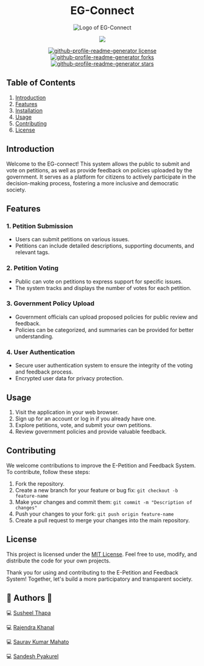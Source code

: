 <p>
    <h1 align="center">EG-Connect</h1>
    <p align="center">
        <img
             src=""alt="Logo of EG-Connect"
         />
    <p align="center">
    <strong>  </strong>
    </p>
</p>

<p align="center">
    <a href="#">
    <img
        src="https://img.shields.io/static/v1?logo=visualstudiocode&label=&message=Open%20in%20Visual%20Studio%20Code&labelColor=2c2c32&color=007acc&logoColor=007acc"
    />
    </a>
</p>

<p align="center">
    <a href=""
    target="blank" >
    <img
        src=""
        alt="github-profile-readme-generator license"
    />
    </a>
    <a href="https://github.com/Rajendrakhanal/vsus/fork" target="blank">
    <img
        src="https://img.shields.io/github/forks/Rajendrakhanal/vsus?style=for-the-badge&logo=appveyor"
        alt="github-profile-readme-generator forks"
    />
    </a>
    <a
    href="https://github.com/Rajendrakhanal/vsusstargazers" target="blank"
    >
    <img
        src="https://img.shields.io/github/stars/Rajendrakhanal/vsus?style=for-the-badge&logo=appveyor"
        alt="github-profile-readme-generator stars"
    />
    </a>
</p>

## Table of Contents

1. [Introduction](#introduction)
2. [Features](#features)
3. [Installation](#installation)
4. [Usage](#usage)
5. [Contributing](#contributing)
6. [License](#license)

## Introduction

Welcome to the EG-connect! This system allows the public to submit and vote on petitions, as well as provide feedback on policies uploaded by the government. It serves as a platform for citizens to actively participate in the decision-making process, fostering a more inclusive and democratic society.

## Features

### 1. Petition Submission
- Users can submit petitions on various issues.
- Petitions can include detailed descriptions, supporting documents, and relevant tags.

### 2. Petition Voting
- Public can vote on petitions to express support for specific issues.
- The system tracks and displays the number of votes for each petition.

### 3. Government Policy Upload
- Government officials can upload proposed policies for public review and feedback.
- Policies can be categorized, and summaries can be provided for better understanding.


### 4. User Authentication
- Secure user authentication system to ensure the integrity of the voting and feedback process.
- Encrypted user data for privacy protection.


<!-- ## Installation -->
<!-- ## More to write after completion of project -->


## Usage

1. Visit the application in your web browser.
2. Sign up for an account or log in if you already have one.
3. Explore petitions, vote, and submit your own petitions.
4. Review government policies and provide valuable feedback.

## Contributing

We welcome contributions to improve the E-Petition and Feedback System. To contribute, follow these steps:

1. Fork the repository.
2. Create a new branch for your feature or bug fix: `git checkout -b feature-name`
3. Make your changes and commit them: `git commit -m "Description of changes"`
4. Push your changes to your fork: `git push origin feature-name`
5. Create a pull request to merge your changes into the main repository.

## License

This project is licensed under the [MIT License](LICENSE). Feel free to use, modify, and distribute the code for your own projects.

Thank you for using and contributing to the E-Petition and Feedback System! Together, let's build a more participatory and transparent society.

## 👨 Authors 👨

💻 [Susheel Thapa](https://github.com/SusheelThapa)

💻 [Rajendra Khanal](https://github.com/Rajendrakhanal)

💻 [Saurav Kumar Mahato](https://github.com/SauravKumarMahato)

💻 [Sandesh Pyakurel](https://github.com/Sandesh-Pyakurel)
